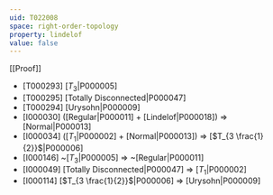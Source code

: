 ```yaml
---
uid: T022008
space: right-order-topology
property: lindelof
value: false
---
```

[[Proof]]

* [T000293] [$T_3$|P000005]
* [T000295] [Totally Disconnected|P000047]
* [T000294] [Urysohn|P000009]
* [I000030] ([Regular|P000011] + [Lindelof|P000018]) => [Normal|P000013]
* [I000034] ([$T_1$|P000002] + [Normal|P000013]) => [$T_{3 \frac{1}{2}}$|P000006]
* [I000146] ~[$T_3$|P000005] => ~[Regular|P000011]
* [I000049] [Totally Disconnected|P000047] => [$T_1$|P000002]
* [I000114] [$T_{3 \frac{1}{2}}$|P000006] => [Urysohn|P000009]

